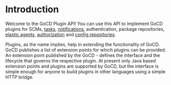 # Introduction

Welcome to the GoCD Plugin API! You can use this API to implement GoCD plugins for
SCMs,
[tasks](tasks),
[notifications](notifications),
authentication,
package repositories,
[elastic agents](elastic-agents),
[authorization](authorization) and
[config repositories](config-repo).

Plugins, as the name implies, help in extending the functionality of GoCD. GoCD publishes a list of extension points for
which plugins can be provided. An extension point published by the GoCD - defines the interface and the lifecycle that
governs the respective plugin. At present only Java based extension points and plugins are supported by GoCD, but the
interface is simple enough for anyone to build plugins in other languages using a simple HTTP bridge.
